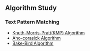 ## Algorithm Study

### Text Pattern Matching

* [Knuth-Morris-Pratt(KMP) Algorithm](./KMP/)
* [Aho-corasick Algorithm](./aho_corasick/)
* [Bake-Bird Algorithm](./baker_bird/)